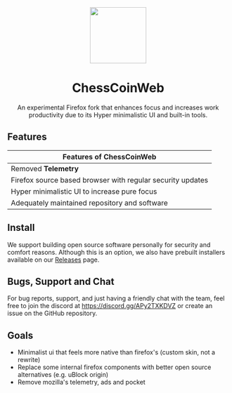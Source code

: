 <div align="center">

<img src="https://i.ibb.co/4mXZRV8/default128.png" height="128" width="128">

# ChessCoinWeb

An experimental Firefox fork that enhances focus and increases work productivity due to its Hyper minimalistic UI and built-in tools.

</div>



## Features

| Features of ChessCoinWeb                                   |
| ----------------------------------------------------------- |
| Removed **Telemetry**                                       |
| Firefox source based browser with regular security updates  |
| Hyper minimalistic UI to increase pure focus                |
| Adequately maintained repository and software               |

## Install

We support building open source software personally for security and comfort reasons. Although this is an option, we also have prebuilt installers available on our [Releases](https://github.com/AKKPP/ChessCoinWeb-Browser/releases) page.

## Bugs, Support and Chat

For bug reports, support, and just having a friendly chat with the team, feel free to join the discord at https://discord.gg/APy2TXKDVZ or create an issue on the GitHub repository.

## Goals

- Minimalist ui that feels more native than firefox's (custom skin, not a rewrite)
- Replace some internal firefox components with better open source alternatives (e.g. uBlock origin)
- Remove mozilla's telemetry, ads and pocket

